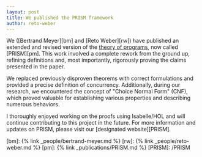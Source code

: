 ```yaml
---
layout: post
title: We published the PRISM framework
author: reto-weber
---
```

We ([Bertrand Meyer][bm] and [Reto Weber][rw]) have published an extended and revised version of the [theory of programs][top], now called [PRISM][pm]. 
This work involved a complete rework from the ground up, refining definitions and, 
most importantly, rigorously proving the claims presented in the paper.

We replaced previously disproven theorems with correct formulations and provided a precise definition of concurrency. 
Additionally, during our research, we encountered the concept of "Choice Normal Form" (CNF), 
which proved valuable for establishing various properties and describing numerous behaviors.

I thoroughly enjoyed working on the proofs using Isabelle/HOL and will continue contributing to this project in the future. 
For more information and updates on PRISM, please visit our [designated website][PRISM].

[top]: https://arxiv.org/abs/1507.00723
[bm]: {% link _people/bertrand-meyer.md %}
[rw]: {% link _people/reto-weber.md %}
[pm]: {% link _publications/PRISM.md %}
[PRISM]: /PRISM